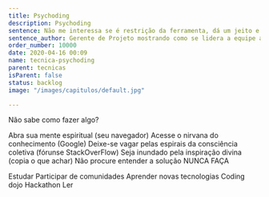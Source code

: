 ```yaml
---
title: Psychoding
description: Psychoding
sentence: Não me interessa se é restrição da ferramenta, dá um jeito e coloca isso funcionando até amanhã!
sentence_author: Gerente de Projeto mostrando como se lidera a equipe a criar uma POG
order_number: 10000
date: 2020-04-16 00:09
name: tecnica-psychoding
parent: tecnicas
isParent: false
status: backlog
image: "/images/capitulos/default.jpg"

---
```

Não sabe como fazer algo?

Abra sua mente espiritual (seu navegador)
Acesse o nirvana do conhecimento (Google)
Deixe-se vagar pelas espirais da consciência coletiva (fórunse StackOverFlow)
Seja inundado pela inspiração divina (copia o que achar)
Não procure entender a solução
NUNCA FAÇA

Estudar
Participar de comunidades
Aprender novas tecnologias
Coding dojo
Hackathon
Ler

